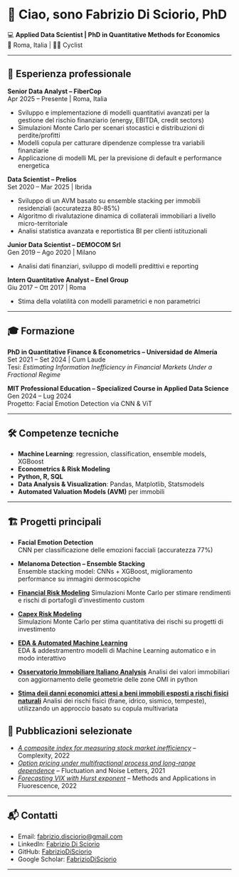 # 👋 Ciao, sono Fabrizio Di Sciorio, PhD

💻 **Applied Data Scientist | PhD in Quantitative Methods for Economics**  
📍 Roma, Italia | 🚴‍♂️ Cyclist  

---

## 💼 Esperienza professionale

**Senior Data Analyst – FiberCop**  
Apr 2025 – Presente | Roma, Italia  
- Sviluppo e implementazione di modelli quantitativi avanzati per la gestione del rischio finanziario (energy, EBITDA, credit sectors)  
- Simulazioni Monte Carlo per scenari stocastici e distribuzioni di perdite/profitti  
- Modelli copula per catturare dipendenze complesse tra variabili finanziarie  
- Applicazione di modelli ML per la previsione di default e performance energetica  

**Data Scientist – Prelios**  
Set 2020 – Mar 2025 | Ibrida  
- Sviluppo di un AVM basato su ensemble stacking per immobili residenziali (accuratezza 80-85%)  
- Algoritmo di rivalutazione dinamica di collaterali immobiliari a livello micro-territoriale  
- Analisi statistica avanzata e reportistica BI per clienti istituzionali  

**Junior Data Scientist – DEMOCOM Srl**  
Gen 2019 – Ago 2020 | Milano  
- Analisi dati finanziari, sviluppo di modelli predittivi e reporting  

**Intern Quantitative Analyst – Enel Group**  
Giu 2017 – Ott 2017 | Roma  
- Stima della volatilità con modelli parametrici e non parametrici  

---

## 🎓 Formazione

**PhD in Quantitative Finance & Econometrics – Universidad de Almería**  
Set 2021 – Set 2024 | Cum Laude  
Tesi: *Estimating Information Inefficiency in Financial Markets Under a Fractional Regime*  

**MIT Professional Education – Specialized Course in Applied Data Science**  
Gen 2024 – Lug 2024  
Progetto: Facial Emotion Detection via CNN & ViT  

---

## 🛠 Competenze tecniche

- **Machine Learning**: regression, classification, ensemble models, XGBoost  
- **Econometrics & Risk Modeling**  
- **Python, R, SQL**  
- **Data Analysis & Visualization**: Pandas, Matplotlib, Statsmodels  
- **Automated Valuation Models (AVM)** per immobili  

---

## 🏗 Progetti principali

- **Facial Emotion Detection**  
  CNN per classificazione delle emozioni facciali (accuratezza 77%)  

- **Melanoma Detection – Ensemble Stacking**  
  Ensemble stacking model: CNNs + XGBoost, miglioramento performance su immagini dermoscopiche  

- **[Financial Risk Modeling](https://github.com/faberBI/Finedu-webapp)**
  Simulazioni Monte Carlo per stimare rendimenti e rischi di portafogli d’investimento custom

- **[Capex Risk Modeling](https://github.com/faberBI/Capex_Monte-Carlo)**  
  Simulazioni Monte Carlo per stima quantitativa dei rischi su progetti di investimento

- **[EDA & Automated Machine Learning](https://github.com/faberBI/EDA)**  
  EDA & addestramentro modelli di Machine Learning automatico e in modo interattivo

- **[Osservatorio Immobiliare Italiano Analysis](https://github.com/faberBI/OMI-analysis)**
  Analisi dei valori immobiliari con aggiornamento delle geometrie delle zone OMI in python

- **[Stima deii danni economici attesi a beni immobili esposti a rischi fisici naturali]([https://github.com/faberBI/OMI-analysis](https://github.com/faberBI/Physical-Risk-Damage-Estimation))**
  Analisi dei rischi fisici (frane, idrico, sismico, tempeste), utilizzando un approccio basato su copula multivariata

## 📝 Pubblicazioni selezionate

- *[A composite index for measuring stock market inefficiency](https://scholar.google.com/citations?view_op=view_citation&hl=it&user=KrCXe-4AAAAJ&citation_for_view=KrCXe-4AAAAJ:u5HHmVD_uO8C)* – Complexity, 2022  
- *[Option pricing under multifractional process and long-range dependence](https://scholar.google.com/citations?view_op=view_citation&hl=it&user=KrCXe-4AAAAJ&citation_for_view=KrCXe-4AAAAJ:IjCSPb-OGe4C)* – Fluctuation and Noise Letters, 2021  
- *[Forecasting VIX with Hurst exponent](https://scholar.google.com/citations?view_op=view_citation&hl=it&user=KrCXe-4AAAAJ&citation_for_view=KrCXe-4AAAAJ:qjMakFHDy7sC)* – Methods and Applications in Fluorescence, 2022  

---

## 📬 Contatti

- Email: [fabrizio.disciorio@gmail.com](mailto:fabrizio.disciorio@gmail.com)  
- LinkedIn: [Fabrizio Di Sciorio](https://www.linkedin.com/in/fabriziodisciorio/)  
- GitHub: [FabrizioDiSciorio](https://github.com/FabrizioDiSciorio)
- Google Scholar: [FabrizioDiSciorio](https://scholar.google.com/citations?user=KrCXe-4AAAAJ&hl=it)

---

